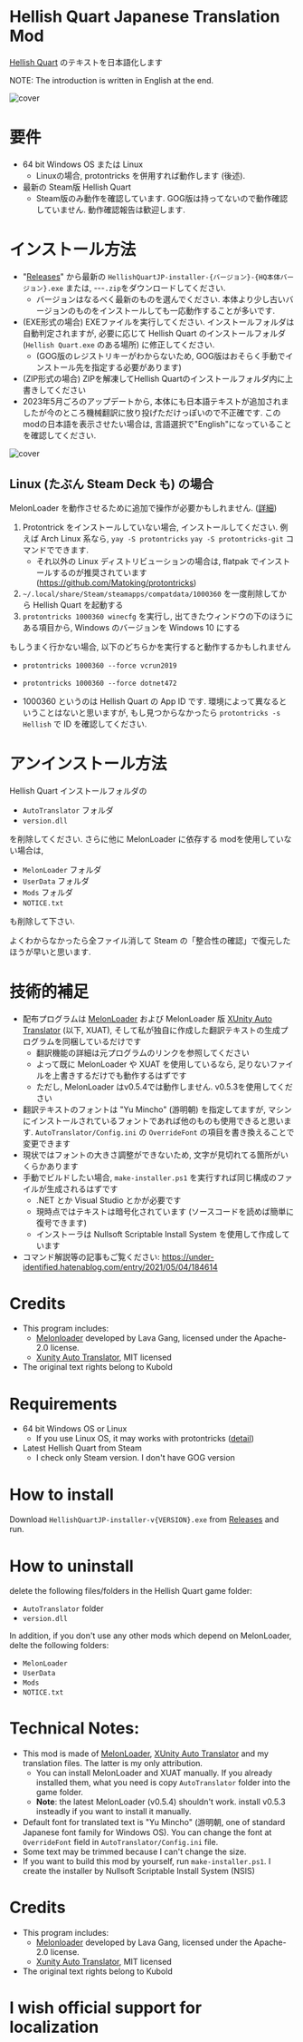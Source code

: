 # Hellish Quart Japanese Translation Mod

[Hellish Quart](https://store.steampowered.com/app/1000360/Hellish_Quart/) のテキストを日本語化します

NOTE: The introduction is written in English at the end.

![cover](doc/cover.jpg)

# 要件

* 64 bit Windows OS または Linux
	* Linuxの場合, protontricks を併用すれば動作します (後述).
* 最新の Steam版 Hellish Quart
	* Steam版のみ動作を確認しています. GOG版は持ってないので動作確認していません. 動作確認報告は歓迎します.

# インストール方法

* "[Releases](https://github.com/Gedevan-Aleksizde/HellishQuartJP/releases)" から最新の `HellishQuartJP-installer-{バージョン}-{HQ本体バージョン}.exe` または, ---`.zip`をダウンロードしてください. 
	* バージョンはなるべく最新のものを選んでください. 本体より少し古いバージョンのものをインストールしても一応動作することが多いです.
* (EXE形式の場合) EXEファイルを実行してください. インストールフォルダは自動判定されますが, 必要に応じて Hellish Quart のインストールフォルダ (`Hellish Quart.exe` のある場所) に修正してください.
	* (GOG版のレジストリキーがわからないため, GOG版はおそらく手動でインストール先を指定する必要があります)
* (ZIP形式の場合) ZIPを解凍してHellish Quartのインストールフォルダ内に上書きしてください
* 2023年5月ごろのアップデートから, 本体にも日本語テキストが追加されましたが今のところ機械翻訳に放り投げただけっぽいので不正確です. このmodの日本語を表示させたい場合は, 言語選択で"English"になっていることを確認してください.

![cover](doc/language-beta1.jpg)

## Linux (たぶん Steam Deck も) の場合

MelonLoader を動作させるために追加で操作が必要かもしれません. ([詳細](https://melonwiki.xyz/#/README?id=linux-instructions))

1. Protontrick をインストールしていない場合, インストールしてください. 例えば Arch Linux 系なら, `yay -S protontricks` `yay -S protontricks-git` コマンドでできます.
    * それ以外の Linux ディストリビューションの場合は, flatpak でインストールするのが推奨されています (https://github.com/Matoking/protontricks)
1. `~/.local/share/Steam/steamapps/compatdata/1000360` を一度削除してから Hellish Quart を起動する
1. `protontricks 1000360 winecfg` を実行し, 出てきたウィンドウの下のほうにある項目から, Windows のバージョンを Windows 10 にする

もしうまく行かない場合, 以下のどちらかを実行すると動作するかもしれません

* `protontricks 1000360 --force vcrun2019`
* `protontricks 1000360 --force dotnet472`

* 1000360 というのは Hellish Quart の App ID です. 環境によって異なるということはないと思いますが, もし見つからなかったら `protontricks -s Hellish` で ID を確認してください.



# アンインストール方法

Hellish Quart インストールフォルダの

* `AutoTranslator` フォルダ
* `version.dll`

を削除してください. さらに他に MelonLoader に依存する modを使用していない場合は,

* `MelonLoader` フォルダ
* `UserData` フォルダ
* `Mods` フォルダ
* `NOTICE.txt`

も削除して下さい.

よくわからなかったら全ファイル消して Steam の「整合性の確認」で復元したほうが早いと思います.

# 技術的補足

* 配布プログラムは [MelonLoader](https://github.com/LavaGang/MelonLoader) および MelonLoader 版 [XUnity Auto Translator](https://github.com/bbepis/XUnity.AutoTranslator) (以下, XUAT), そして私が独自に作成した翻訳テキストの生成プログラムを同梱しているだけです
    * 翻訳機能の詳細は元プログラムのリンクを参照してください
    * よって既に MelonLoader や XUAT を使用しているなら, 足りないファイルを上書きするだけでも動作するはずです
    * ただし, MelonLoader はv0.5.4では動作しません. v0.5.3を使用してください
* 翻訳テキストのフォントは "Yu Mincho" (游明朝) を指定してますが, マシンにインストールされているフォントであれば他のものも使用できると思います. `AutoTranslator/Config.ini` の `OverrideFont` の項目を書き換えることで変更できます
* 現状ではフォントの大きさ調整ができないため, 文字が見切れてる箇所がいくらかあります
* 手動でビルドしたい場合, `make-installer.ps1` を実行すれば同じ構成のファイルが生成されるはずです
    * .NET とか Visual Studio とかが必要です
    * 現時点ではテキストは暗号化されています (ソースコードを読めば簡単に復号できます)
    * インストーラは Nullsoft Scriptable Install System を使用して作成しています
* コマンド解説等の記事もご覧ください: https://under-identified.hatenablog.com/entry/2021/05/04/184614

# Credits

* This program includes:
    * [Melonloader](https://github.com/LavaGang/MelonLoader) developed by Lava Gang, licensed under the Apache-2.0 license.
    * [Xunity Auto Translator](https://github.com/bbepis/XUnity.AutoTranslator), MIT licensed
* The original text rights belong to Kubold

# Requirements

* 64 bit Windows OS or Linux
    * If you use Linux OS, it may works with protontricks ([detail](https://melonwiki.xyz/#/README?id=linux-instructions))
* Latest Hellish Quart from Steam
    * I check only Steam version. I don't have GOG version

# How to install

Download  `HellishQuartJP-installer-v{VERSION}.exe` from [Releases](https://github.com/Gedevan-Aleksizde/HellishQuartJP/releases) and run.

# How to uninstall

delete the following files/folders in the Hellish Quart game folder:

* `AutoTranslator` folder
* `version.dll`

In addition, if you don't use any other mods which depend on MelonLoader, delte the following folders:

* `MelonLoader`
* `UserData`
* `Mods`
* `NOTICE.txt`

# Technical Notes:

* This mod is made of [MelonLoader](https://github.com/LavaGang/MelonLoader), [XUnity Auto Translator](https://github.com/bbepis/XUnity.AutoTranslator) and my translation files. The latter is my only attribution.
    * You can install MelonLoader and XUAT manually. If you already installed them, what you need is copy `AutoTranslator` folder into the game folder.
    * **Note**: the latest MelonLoader (v0.5.4) shouldn't work. install v0.5.3 insteadly if you want to install it manually.  
* Default font for translated text is "Yu Mincho" (游明朝, one of standard Japanese font family for Windows OS). You can change the font at `OverrideFont` field in `AutoTranslator/Config.ini` file.
* Some text may be trimmed because I can't change the size.
* If you want to build this mod by yourself, run `make-installer.ps1`. I create the installer by Nullsoft Scriptable Install System (NSIS)

# Credits

* This program includes:
    * [Melonloader](https://github.com/LavaGang/MelonLoader) developed by Lava Gang, licensed under the Apache-2.0 license.
    * [Xunity Auto Translator](https://github.com/bbepis/XUnity.AutoTranslator), MIT licensed
* The original text rights belong to Kubold

# **I wish official support for localization**

